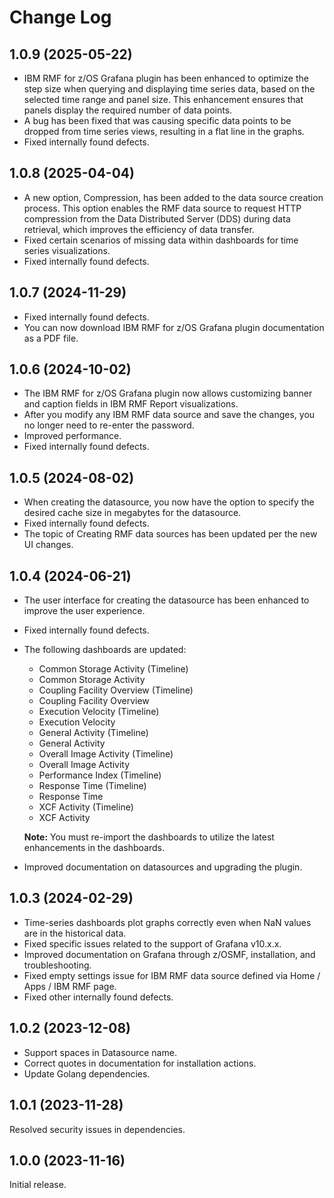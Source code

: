 # Change Log

## 1.0.9 (2025-05-22)

- IBM RMF for z/OS Grafana plugin has been enhanced to optimize the step size when querying and displaying time series data, based on the selected time range and panel size. This enhancement ensures that panels display the required number of data points.
- A bug has been fixed that was causing specific data points to be dropped from time series views, resulting in a flat line in the graphs.
- Fixed internally found defects.

## 1.0.8 (2025-04-04)

- A new option, Compression, has been added to the data source creation process. This option enables the RMF data source to request HTTP compression from the Data Distributed Server (DDS) during data retrieval, which improves the efficiency of data transfer.
- Fixed certain scenarios of missing data within dashboards for time series visualizations.
- Fixed internally found defects.

## 1.0.7 (2024-11-29)

- Fixed internally found defects.
- You can now download IBM RMF for z/OS Grafana plugin documentation as a PDF file.

## 1.0.6 (2024-10-02)

- The IBM RMF for z/OS Grafana plugin now allows customizing banner and caption fields in IBM RMF Report visualizations.
- After you modify any IBM RMF data source and save the changes, you no longer need to re-enter the password.
- Improved performance.
- Fixed internally found defects.

## 1.0.5 (2024-08-02)

- When creating the datasource, you now have the option to specify the desired cache size in megabytes for the datasource.
- Fixed internally found defects.
- The topic of Creating RMF data sources has been updated per the new UI changes.

## 1.0.4 (2024-06-21)

- The user interface for creating the datasource has been enhanced to improve the user experience.
- Fixed internally found defects.
- The following dashboards are updated:
	- Common Storage Activity (Timeline)
	- Common Storage Activity
	- Coupling Facility Overview (Timeline)
	- Coupling Facility Overview
	- Execution Velocity (Timeline)
	- Execution Velocity
	- General Activity (Timeline)
	- General Activity
	- Overall Image Activity (Timeline)
	- Overall Image Activity
	- Performance Index (Timeline)
	- Response Time (Timeline)
	- Response Time
	- XCF Activity (Timeline)
	- XCF Activity  
	
	**Note:** You must re-import the dashboards to utilize the latest enhancements in the dashboards.
- Improved documentation on datasources and upgrading the plugin.

## 1.0.3 (2024-02-29)

- Time-series dashboards plot graphs correctly even when NaN values are in the historical data.
- Fixed specific issues related to the support of Grafana v10.x.x.
- Improved documentation on Grafana through z/OSMF, installation, and troubleshooting.
- Fixed empty settings issue for IBM RMF data source defined via Home / Apps / IBM RMF page.
- Fixed other internally found defects.

## 1.0.2 (2023-12-08)

- Support spaces in Datasource name.
- Correct quotes in documentation for installation actions.
- Update Golang dependencies.

## 1.0.1 (2023-11-28)

Resolved security issues in dependencies.

## 1.0.0 (2023-11-16)

Initial release.
